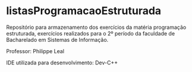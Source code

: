 # listasProgramacaoEstruturada
Repositório para armazenamento dos exercícios da matéria programação estruturada, exercícios realizados para o 2º período da faculdade de Bacharelado em Sistemas de Informação. 

Professor: Philippe Leal

IDE utilizada para desenvolvimento: Dev-C++
